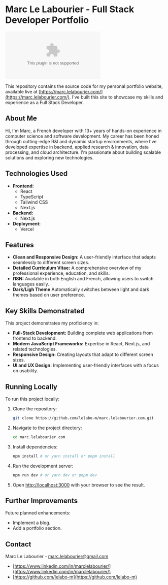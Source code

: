 # Marc Le Labourier - Full Stack Developer Portfolio

![Vercel](https://vercelbadge.vercel.app/api/lelabo-m/marc.lelabourier.com)

This repository contains the source code for my personal portfolio website, available live at [https://marc.lelabourier.com/](https://marc.lelabourier.com/). I've built this site to showcase my skills and experience as a Full Stack Developer.

## About Me

Hi, I'm Marc, a French developer with 13+ years of hands-on experience in computer science and software development. My career has been honed through cutting-edge R&I and dynamic startup environments, where I've developed expertise in backend, applied research & innovation, data processing, and cloud architecture. I'm passionate about building scalable solutions and exploring new technologies.

## Technologies Used

- **Frontend:**
  - React
  - TypeScript
  - Tailwind CSS
  - Next.js
- **Backend:**
  - Next.js
- **Deployment:**
  - Vercel

## Features

- **Clean and Responsive Design:** A user-friendly interface that adapts seamlessly to different screen sizes.
- **Detailed Curriculum Vitae:** A comprehensive overview of my professional experience, education, and skills.
- **I18N:** Available in both English and French, allowing users to switch languages easily.
- **Dark/Ligh Theme** Automatically switches between light and dark themes based on user preference.

## Key Skills Demonstrated

This project demonstrates my proficiency in:

- **Full-Stack Development:** Building complete web applications from frontend to backend.
- **Modern JavaScript Frameworks:** Expertise in React, Next.js, and related technologies.
- **Responsive Design:** Creating layouts that adapt to different screen sizes.
- **UI and UX Design:** Implementing user-friendly interfaces with a focus on usability.

## Running Locally

To run this project locally:

1.  Clone the repository:

    ```bash
    git clone https://github.com/lelabo-m/marc.lelabourier.com.git
    ```

2.  Navigate to the project directory:

    ```bash
    cd marc.lelabourier.com
    ```

3.  Install dependencies:

    ```bash
    npm install # or yarn install or pnpm install
    ```

4.  Run the development server:

    ```bash
    npm run dev # or yarn dev or pnpm dev
    ```

5.  Open [http://localhost:3000](http://localhost:3000) with your browser to see the result.

## Further Improvements

Future planned enhancements:

- Implement a blog.
- Add a portfolio section.

## Contact

Marc Le Labourier - [marc.lelabourier@gmail.com](mailto:marc.lelabourier@gmail.com)

- [https://www.linkedin.com/in/marclelabourier/](https://www.linkedin.com/in/marclelabourier/)
- [https://github.com/lelabo-m](https://github.com/lelabo-m)
